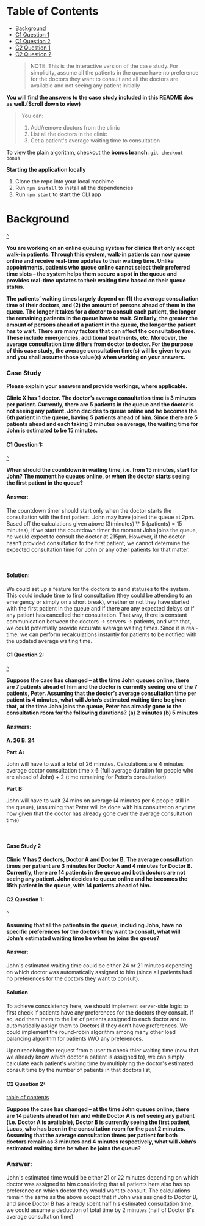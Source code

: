 # Table of Contents

- [Background](#background)
- [C1 Question 1](#c1-question-1)
- [C1 Question 2](#c1-question-2)
- [C2 Question 1](#c2-question-1)
- [C2 Question 2](#c2-question-2)
  > NOTE: This is the interactive version of the case study.
  > For simplicity, assume all the patients in the queue have no preference for the doctors they want to consult and all the doctors are available and not seeing any patient initially

**You will find the answers to the case study included in this README doc as well.(Scroll down to view)**

> You can:
>
> 1.  Add/remove doctors from the clinic
> 2.  List all the doctors in the clinic
> 3.  Get a patient's average waiting time to consultation

To view the plain algorithm, checkout the **bonus branch**: `git checkout bonus`

**Starting the application locally**

1. Clone the repo into your local machime
2. Run `npm install` to install all the dependencies
3. Run `npm start` to start the CLI app

# Background

[^](#table-of-contents)

**You are working on an online queuing system for clinics that only accept walk-in patients. Through this system, walk-in patients can now queue online and receive real-time updates to their waiting time. Unlike appointments, patients who queue online cannot select their preferred time slots – the system helps them secure a spot in the queue and provides real-time updates to their waiting time based on their queue status.**
<br/>

**The patients’ waiting times largely depend on (1) the average consultation time of their doctors, and (2) the amount of persons ahead of them in the queue. The longer it takes for a doctor to consult each patient, the longer the remaining patients in the queue have to wait. Similarly, the greater the amount of persons ahead of a patient in the queue, the longer the patient has to wait.**
**There are many factors that can affect the consultation time. These include emergencies, additional treatments, etc. Moreover, the average consultation time differs from doctor to doctor. For the purpose of this case study, the average consultation time(s) will be given to you and you shall assume those value(s) when working on your answers.**
<br/>

### Case Study

**Please explain your answers and provide workings, where applicable.**

**Clinic X has 1 doctor. The doctor’s average consultation time is 3 minutes per patient. Currently, there are 5 patients in the queue and the doctor is not seeing any patient. John decides to queue online and he becomes the 6th patient in the queue, having 5 patients ahead of him. Since there are 5 patients ahead and each taking 3 minutes on average, the waiting time for John is estimated to be 15 minutes.**
<br/>

#### C1 Question 1:

[^](#table-of-contents)

**When should the countdown in waiting time, i.e. from 15 minutes, start for John? The moment he queues online, or when the doctor starts seeing the first patient in the queue?**
<br/>

#### Answer:

<p>The countdown timer should start only when the doctor starts the consultation with the first patient. John may have joined the queue at 2pm. Based off the calculations given above (3(minutes) \* 5 (patients) = 15 minutes), if we start the countdown timer the moment John joins the queue, he would expect to consult the doctor at 215pm. However, if the doctor hasn’t provided consultation to the first patient, we cannot determine the expected consultation time for John or any other patients for that matter.</p>
<br/>

#### Solution:

<p>We could set up a feature for the doctors to send statuses to the system. This could include time to first consultation (they could be attending to an emergency or simply on a short break), whether or not they have started with the first patient in the queue and if there are any expected delays or if any patient has cancelled their consultation. 
That way, there is constant communication between the doctors -> servers -> patients, and with that, we could potentially provide accurate average waiting times.  Since it is real-time, we can perform recalculations instantly for patients to be notified with the updated  average waiting time.</p>

#### C1 Question 2:

[^](#table-of-contents)

**Suppose the case has changed – at the time John queues online, there are 7 patients ahead of him and the doctor is currently seeing one of the 7 patients, Peter. Assuming that the doctor’s average consultation time per patient is 4 minutes, what will John’s estimated waiting time be given that, at the time John joins the queue, Peter has already gone to the consultation room for the following durations?**
**(a) 2 minutes (b) 5 minutes**
<br/>

#### Answers:

**A. 26 B. 24**
<br/>

**Part A:**

<p>John will have to wait a total of 26 minutes. Calculations are 4 minutes average doctor consultation time x 6 (full average duration for people who are ahead of John) + 2 (time remaining for Peter’s consultation)</P>

**Part B:**

<p>John will have to wait 24 mins on average (4 minutes per 6 people still in the queue),  (assuming that Peter will be done with his consultation anytime now given that the doctor has already gone over the average consultation time)</p>
<br/>

#### Case Study 2

**Clinic Y has 2 doctors, Doctor A and Doctor B. The average consultation times per patient are 3 minutes for Doctor A and 4 minutes for Doctor B. Currently, there are 14 patients in the queue and both doctors are not seeing any patient. John decides to queue online and he becomes the 15th patient in the queue, with 14 patients ahead of him.**

#### C2 Question 1:

[^](#table-of-contents)

**Assuming that all the patients in the queue, including John, have no specific preferences for the doctors they want to consult, what will John’s estimated waiting time be when he joins the queue?**
<br/>

#### Answer:

<p>John's estimated waiting time could be either 24 or 21 minutes depending on which doctor was automatically assigned to him (since all patients had no preferences for the doctors they want to consult). </p>

#### Solution

<p>To achieve concsistency here, we should implement server-side logic to first check if patients have any preferences for the doctors they consult. If so, add them them to the list of patients assigned to each doctor and to automatically assign them to Doctors if they don't have preferences. We could implement the round-robin algorithm among many other load balancing algorithm for patients W/O any preferences.</p>

<p>Upon receiving the request from a user to check thier waiting time (now that we already know which doctor a patient is assigned to), we can simply calculate each patient's waiting time by multiplying the doctor's estimated consult time by the number of patients in that doctors list,</p>

#### C2 Question 2:

[<span>table of contents</span>](#table-of-contents)

**Suppose the case has changed – at the time John queues online, there are 14 patients ahead of him and while Doctor A is not seeing any patient (i.e. Doctor A is available), Doctor B is currently seeing the first patient, Lucas, who has been in the consultation room for the past 2 minutes. Assuming that the average consultation times per patient for both doctors remain as 3 minutes and 4 minutes respectively, what will John’s estimated waiting time be when he joins the queue?**

### Answer:

<p>John's estimated time would be either 21 or 22 minutes depending on which doctor was assigned to him considering that all patients here also has np preference on which doctor they would want to consult. The calculations remain the same as the above except that if John was assigned to Doctor B, and since Doctor B has already spent half his estimated consultation time, we could assume a deduction of total time by 2 minutes (half of Doctor B's average consultation time)</p>
